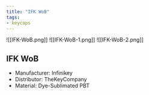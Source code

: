 ```yaml
---
title: "IFK WoB"
tags:
- keycaps 
---
```


![[IFK-WoB.png]]
![[IFK-WoB-1.png]]
![[IFK-WoB-2.png]]

## IFK WoB

- Manufacturer: Infinikey
- Distributor: TheKeyCompany
- Material: Dye-Sublimated PBT
